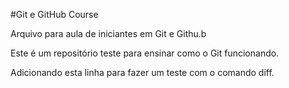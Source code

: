 #Git e GitHub Course

Arquivo para aula de iniciantes em Git e Githu.b

Este é um repositório teste para ensinar como o Git funcionando.

Adicionando esta linha para fazer um teste com o comando diff.
